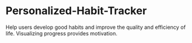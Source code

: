 # Personalized-Habit-Tracker
Help users develop good habits and improve the quality and efficiency of life. Visualizing progress provides motivation.
